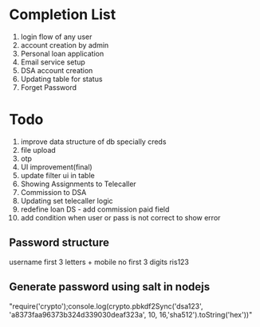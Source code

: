 # Completion List
1. login flow of any user
2. account creation by admin
3. Personal loan application
4. Email service setup
5. DSA account creation
6. Updating table for status
7. Forget Password

# Todo
1. improve data structure of db specially creds
2. file upload
3. otp 
4. UI improvement(final)
5. update filter ui in table
6. Showing Assignments to Telecaller
7. Commission to DSA
8. Updating set telecaller logic
9. redefine loan DS - add commission paid field 
10. add condition when user or pass is not correct to show error


## Password structure

username first 3 letters + mobile no first 3 digits
ris123


## Generate password using salt in nodejs
"require('crypto');console.log(crypto.pbkdf2Sync('dsa123', 'a8373faa96373b324d339030deaf323a', 10, 16,'sha512').toString('hex'))"
